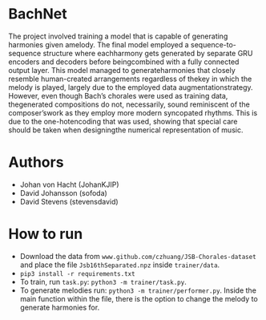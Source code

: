 # BachNet

The project involved training a model that is capable of generating harmonies given amelody. The final model employed a sequence-to-sequence structure where eachharmony gets generated by separate GRU encoders and decoders before beingcombined with a fully connected output layer. This model managed to generateharmonies that closely resemble human-created arrangements regardless of thekey in which the melody is played, largely due to the employed data augmentationstrategy.  However, even though Bach’s chorales were used as training data, thegenerated compositions do not, necessarily, sound reminiscent of the composer’swork as they employ more modern syncopated rhythms. This is due to the one-hotencoding that was used, showing that special care should be taken when designingthe numerical representation of music.

# Authors

- Johan von Hacht (JohanKJIP)
- David Johansson (sofoda)
- David Stevens (stevensdavid)

# How to run

- Download the data from `www.github.com/czhuang/JSB-Chorales-dataset` and place the file `Jsb16thSeparated.npz` inside `trainer/data`.
- `pip3 install -r requirements.txt`
- To train, run `task.py`: `python3 -m trainer/task.py`. 
- To generate melodies run: `python3 -m trainer/performer.py`. Inside the main function within the file, there is the option to change the melody to generate harmonies for. 



